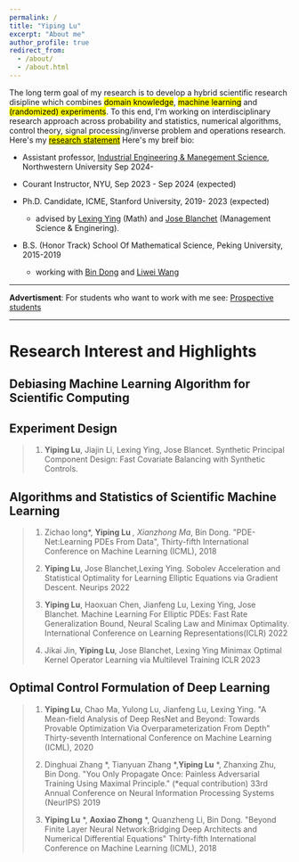 ```yaml
---
permalink: /
title: "Yiping Lu"
excerpt: "About me"
author_profile: true
redirect_from: 
  - /about/
  - /about.html
---
```


The long term goal of my research is to develop a hybrid scientific research disipline which combines <mark color=orange>domain knowledge</mark>, <mark color=orange>machine learning</mark> and <mark color=orange>(randomized) experiments</mark>. To this end, I'm working on interdisciplinary research approach across probability and statistics, numerical algorithms, control theory, signal processing/inverse problem and operations research. Here's my [<mark color=orange>research statement</mark>](https://2prime.github.io/files/rs.pdf) Here's my breif bio:


- Assistant professor, [ Industrial Engineering & Manegement Science](https://www.mccormick.northwestern.edu/industrial/), Northwestern University Sep 2024- 

- Courant Instructor, NYU, Sep 2023 - Sep 2024 (expected)

- Ph.D. Candidate, ICME, Stanford University, 2019- 2023 (expected)
  -  advised by [Lexing Ying](https://web.stanford.edu/~lexing/) (Math) and [Jose Blanchet](https://scholar.google.com/citations?user=O24CcQQAAAAJ) (Management Science & Enginering).



- B.S. (Honor Track)  School Of Mathematical Science, Peking University, 2015-2019
  - working with [Bin Dong](http://faculty.bicmr.pku.edu.cn/~dongbin/) and [Liwei Wang](http://www.liweiwang-pku.com/) 

___

**Advertisment**: For students who want to work with me see: [Prospective students](https://docs.google.com/document/d/1PGZgc0EcAZrYt7PxAo7_jLOPztWU3Fko5gYq0bXtMnc/edit?usp=sharing)

---

# Research Interest and Highlights


## Debiasing Machine Learning Algorithm for Scientific Computing


## Experiment Design

>  1. **Yiping Lu**, Jiajin Li, Lexing Ying, Jose Blancet. Synthetic Principal Component Design: Fast Covariate Balancing with Synthetic Controls.

  
## Algorithms and Statistics of Scientific Machine Learning

 
>  1. Zichao long*, **Yiping Lu** *, Xianzhong Ma*, Bin Dong. "PDE-Net:Learning PDEs From Data", Thirty-fifth International Conference on Machine Learning (ICML), 2018
>
>  2. **Yiping Lu**, Jose Blanchet,Lexing Ying. Sobolev Acceleration and Statistical Optimality for Learning Elliptic Equations via Gradient Descent. Neurips 2022
>  
>  3. **Yiping Lu**, Haoxuan Chen, Jianfeng Lu, Lexing Ying, Jose Blanchet. Machine Learning For Elliptic PDEs: Fast Rate Generalization Bound, Neural Scaling Law and Minimax Optimality. International Conference on Learning Representations(ICLR) 2022
>  
>  4. Jikai Jin, **Yiping Lu**, Jose Blanchet, Lexing Ying Minimax Optimal Kernel Operator Learning via Multilevel Training ICLR 2023

 
## Optimal Control Formulation of Deep Learning


>  1. **Yiping Lu**, Chao Ma, Yulong Lu, Jianfeng Lu, Lexing Ying. "A Mean-field Analysis of Deep ResNet and Beyond: Towards Provable Optimization Via Overparameterization From Depth" Thirty-seventh International Conference on Machine Learning (ICML), 2020
>  
>  2. Dinghuai Zhang *, Tianyuan Zhang *,**Yiping Lu** *, Zhanxing Zhu, Bin Dong. "You Only Propagate Once: Painless Adversarial Training Using Maximal Principle." (*equal contribution) 33rd Annual Conference on Neural Information Processing Systems (NeurIPS) 2019
>  
>  3. **Yiping Lu** *, **Aoxiao Zhong** *, Quanzheng Li, Bin Dong. "Beyond Finite Layer Neural Network:Bridging Deep Architects and Numerical Differential Equations" Thirty-fifth International Conference on Machine Learning (ICML), 2018

